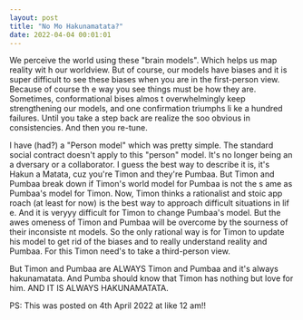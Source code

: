 ```yaml
---
layout: post
title: "No Mo Hakunamatata?"
date: 2022-04-04 00:01:01
---
```


We perceive the world using these "brain models". Which helps us map reality wit
h our worldview. But of course, our models have biases and it is super difficult
to see these biases when you are in the first-person view. Because of course th
e way you see things must be how they are. Sometimes, conformational bises almos
t overwhelmingly keep strengthening our models, and one confirmation triumphs li
ke a hundred failures. Until you take a step back are realize the soo obvious in
consistencies. And then you re-tune.

I have (had?) a "Person model" which was pretty simple. The standard social
contract doesn't apply to this "person" model. It's no longer being an a
dversary or a collaborator. I guess the best way to describe it is, it's Hakun
a Matata, cuz you're Timon and they're Pumbaa.
But Timon and Pumbaa break down if Timon's world model for Pumbaa is not the s
ame as Pumbaa's model for Timon. Now, Timon thinks a rationalist and stoic app
roach (at least for now) is the best way to approach difficult situations in lif
e. And it is veryyy difficult for Timon to change Pumbaa's model. But the awes
omeness of Timon and Pumbaa will be overcome by the sourness of their inconsiste
nt models. So the only rational way is for Timon to update his model to get rid
of the biases and to really understand reality and Pumbaa. For this Timon need's
to take a third-person view.

But Timon and Pumbaa are ALWAYS Timon and Pumbaa and it's always hakunamatata.
And Pumba should know that Timon has nothing but love for him. AND IT IS ALWAYS
HAKUNAMATATA.

PS: This was posted on 4th April 2022 at like 12 am!!
